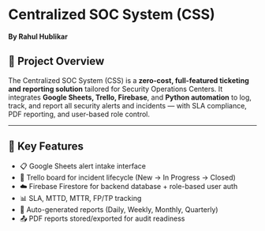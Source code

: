 # Centralized SOC System (CSS)
**By Rahul Hublikar**

## 📌 Project Overview

The Centralized SOC System (CSS) is a **zero-cost, full-featured ticketing and reporting solution** tailored for Security Operations Centers. It integrates **Google Sheets, Trello, Firebase**, and **Python automation** to log, track, and report all security alerts and incidents — with SLA compliance, PDF reporting, and user-based role control.

---

## 🔧 Key Features

- 📋 Google Sheets alert intake interface
- 🎫 Trello board for incident lifecycle (New → In Progress → Closed)
- ☁️ Firebase Firestore for backend database + role-based user auth
- 📊 SLA, MTTD, MTTR, FP/TP tracking
- 📝 Auto-generated reports (Daily, Weekly, Monthly, Quarterly)
- 📤 PDF reports stored/exported for audit readiness
